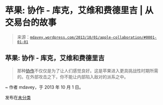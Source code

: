 <!--yml

分类: 未分类

日期: 2024-05-18 06:00:39

-->

# 苹果: 协作 - 库克，艾维和费德里吉 | 从交易台的故事

> 来源：[`mdavey.wordpress.com/2013/10/01/apple-collaboration/#0001-01-01`](https://mdavey.wordpress.com/2013/10/01/apple-collaboration/#0001-01-01)

## 苹果: 协作 - 库克，艾维和费德里吉

> 那种[协作](http://www.businessweek.com/articles/2013-09-19/cook-ive-and-federighi-on-the-new-iphone-and-apples-once-and-future-strategy#p2)不仅仅是为了让人们感觉良好。这是苹果进入更具挑战性时期所需的。在外部攻击之下，你不能让内部陷入敌对的派系之中。

~ 作者 mdavey，于 2013 年 10 月 1 日。

发布在[未分类](https://mdavey.wordpress.com/category/uncategorized/)
